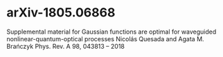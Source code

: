 # arXiv-1805.06868
Supplemental material for Gaussian functions are optimal for waveguided nonlinear-quantum-optical processes
Nicolás Quesada and Agata M. Brańczyk
Phys. Rev. A 98, 043813 – 2018
